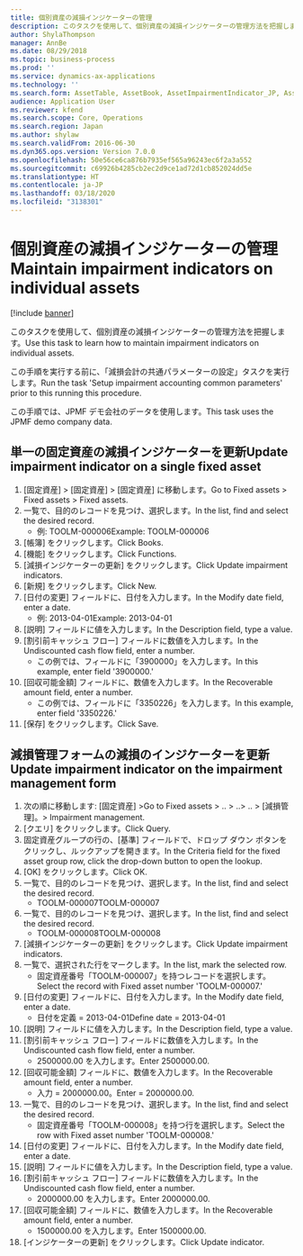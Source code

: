 ```yaml
---
title: 個別資産の減損インジケーターの管理
description: このタスクを使用して、個別資産の減損インジケーターの管理方法を把握します。
author: ShylaThompson
manager: AnnBe
ms.date: 08/29/2018
ms.topic: business-process
ms.prod: ''
ms.service: dynamics-ax-applications
ms.technology: ''
ms.search.form: AssetTable, AssetBook, AssetImpairmentIndicator_JP, AssetImpairmentReview_JP, SysQueryForm
audience: Application User
ms.reviewer: kfend
ms.search.scope: Core, Operations
ms.search.region: Japan
ms.author: shylaw
ms.search.validFrom: 2016-06-30
ms.dyn365.ops.version: Version 7.0.0
ms.openlocfilehash: 50e56ce6ca876b7935ef565a96243ec6f2a3a552
ms.sourcegitcommit: c69926b4285cb2ec2d9ce1ad72d1cb852024dd5e
ms.translationtype: HT
ms.contentlocale: ja-JP
ms.lasthandoff: 03/18/2020
ms.locfileid: "3138301"
---
```

# <a name="maintain-impairment-indicators-on-individual-assets"></a><span data-ttu-id="daccb-103">個別資産の減損インジケーターの管理</span><span class="sxs-lookup"><span data-stu-id="daccb-103">Maintain impairment indicators on individual assets</span></span>

[!include [banner](../../includes/banner.md)]

<span data-ttu-id="daccb-104">このタスクを使用して、個別資産の減損インジケーターの管理方法を把握します。</span><span class="sxs-lookup"><span data-stu-id="daccb-104">Use this task to learn how to maintain impairment indicators on individual assets.</span></span>



<span data-ttu-id="daccb-105">この手順を実行する前に、「減損会計の共通パラメーターの設定」タスクを実行します。</span><span class="sxs-lookup"><span data-stu-id="daccb-105">Run the task 'Setup impairment accounting common parameters' prior to this running this procedure.</span></span> 



<span data-ttu-id="daccb-106">この手順では、JPMF デモ会社のデータを使用します。</span><span class="sxs-lookup"><span data-stu-id="daccb-106">This task uses the JPMF demo company data.</span></span>


## <a name="update-impairment-indicator-on-a-single-fixed-asset"></a><span data-ttu-id="daccb-107">単一の固定資産の減損インジケーターを更新</span><span class="sxs-lookup"><span data-stu-id="daccb-107">Update impairment indicator on a single fixed asset</span></span>
1. <span data-ttu-id="daccb-108">[固定資産] > [固定資産] > [固定資産] に移動します。</span><span class="sxs-lookup"><span data-stu-id="daccb-108">Go to Fixed assets > Fixed assets > Fixed assets.</span></span>
2. <span data-ttu-id="daccb-109">一覧で、目的のレコードを見つけ、選択します。</span><span class="sxs-lookup"><span data-stu-id="daccb-109">In the list, find and select the desired record.</span></span>
    * <span data-ttu-id="daccb-110">例: TOOLM-000006</span><span class="sxs-lookup"><span data-stu-id="daccb-110">Example: TOOLM-000006</span></span>  
3. <span data-ttu-id="daccb-111">[帳簿] をクリックします。</span><span class="sxs-lookup"><span data-stu-id="daccb-111">Click Books.</span></span>
4. <span data-ttu-id="daccb-112">[機能] をクリックします。</span><span class="sxs-lookup"><span data-stu-id="daccb-112">Click Functions.</span></span>
5. <span data-ttu-id="daccb-113">[減損インジケーターの更新] をクリックします。</span><span class="sxs-lookup"><span data-stu-id="daccb-113">Click Update impairment indicators.</span></span>
6. <span data-ttu-id="daccb-114">[新規] をクリックします。</span><span class="sxs-lookup"><span data-stu-id="daccb-114">Click New.</span></span>
7. <span data-ttu-id="daccb-115">[日付の変更] フィールドに、日付を入力します。</span><span class="sxs-lookup"><span data-stu-id="daccb-115">In the Modify date field, enter a date.</span></span>
    * <span data-ttu-id="daccb-116">例: 2013-04-01</span><span class="sxs-lookup"><span data-stu-id="daccb-116">Example: 2013-04-01</span></span>  
8. <span data-ttu-id="daccb-117">[説明] フィールドに値を入力します。</span><span class="sxs-lookup"><span data-stu-id="daccb-117">In the Description field, type a value.</span></span>
9. <span data-ttu-id="daccb-118">[割引前キャッシュ フロー] フィールドに数値を入力します。</span><span class="sxs-lookup"><span data-stu-id="daccb-118">In the Undiscounted cash flow field, enter a number.</span></span>
    * <span data-ttu-id="daccb-119">この例では、フィールドに「3900000」を入力します。</span><span class="sxs-lookup"><span data-stu-id="daccb-119">In this example, enter field '3900000.'</span></span>  
10. <span data-ttu-id="daccb-120">[回収可能金額] フィールドに、数値を入力します。</span><span class="sxs-lookup"><span data-stu-id="daccb-120">In the Recoverable amount field, enter a number.</span></span>
    * <span data-ttu-id="daccb-121">この例では、フィールドに「3350226」を入力します。</span><span class="sxs-lookup"><span data-stu-id="daccb-121">In this example, enter field '3350226.'</span></span>  
11. <span data-ttu-id="daccb-122">[保存] をクリックします。</span><span class="sxs-lookup"><span data-stu-id="daccb-122">Click Save.</span></span>

## <a name="update-impairment-indicator-on-the-impairment-management-form"></a><span data-ttu-id="daccb-123">減損管理フォームの減損のインジケーターを更新</span><span class="sxs-lookup"><span data-stu-id="daccb-123">Update impairment indicator on the impairment management form</span></span>
1. <span data-ttu-id="daccb-124">次の順に移動します: [固定資産] ></span><span class="sxs-lookup"><span data-stu-id="daccb-124">Go to Fixed assets > ..</span></span> <span data-ttu-id="daccb-125">> ..</span><span class="sxs-lookup"><span data-stu-id="daccb-125">> ..</span></span> <span data-ttu-id="daccb-126">> [減損管理]。</span><span class="sxs-lookup"><span data-stu-id="daccb-126">> Impairment management.</span></span>
2. <span data-ttu-id="daccb-127">[クエリ] をクリックします。</span><span class="sxs-lookup"><span data-stu-id="daccb-127">Click Query.</span></span>
3. <span data-ttu-id="daccb-128">固定資産グループの行の、[基準] フィールドで、ドロップ ダウン ボタンをクリックし、ルックアップを開きます。</span><span class="sxs-lookup"><span data-stu-id="daccb-128">In the Criteria field for the fixed asset group row, click the drop-down button to open the lookup.</span></span>
4. <span data-ttu-id="daccb-129">[OK] をクリックします。</span><span class="sxs-lookup"><span data-stu-id="daccb-129">Click OK.</span></span>
5. <span data-ttu-id="daccb-130">一覧で、目的のレコードを見つけ、選択します。</span><span class="sxs-lookup"><span data-stu-id="daccb-130">In the list, find and select the desired record.</span></span>
    * <span data-ttu-id="daccb-131">TOOLM-000007</span><span class="sxs-lookup"><span data-stu-id="daccb-131">TOOLM-000007</span></span>  
6. <span data-ttu-id="daccb-132">一覧で、目的のレコードを見つけ、選択します。</span><span class="sxs-lookup"><span data-stu-id="daccb-132">In the list, find and select the desired record.</span></span>
    * <span data-ttu-id="daccb-133">TOOLM-000008</span><span class="sxs-lookup"><span data-stu-id="daccb-133">TOOLM-000008</span></span>  
7. <span data-ttu-id="daccb-134">[減損インジケーターの更新] をクリックします。</span><span class="sxs-lookup"><span data-stu-id="daccb-134">Click Update impairment indicators.</span></span>
8. <span data-ttu-id="daccb-135">一覧で、選択された行をマークします。</span><span class="sxs-lookup"><span data-stu-id="daccb-135">In the list, mark the selected row.</span></span>
    * <span data-ttu-id="daccb-136">固定資産番号「TOOLM-000007」を持つレコードを選択します。</span><span class="sxs-lookup"><span data-stu-id="daccb-136">Select the record with Fixed asset number 'TOOLM-000007.'</span></span>  
9. <span data-ttu-id="daccb-137">[日付の変更] フィールドに、日付を入力します。</span><span class="sxs-lookup"><span data-stu-id="daccb-137">In the Modify date field, enter a date.</span></span>
    * <span data-ttu-id="daccb-138">日付を定義 = 2013-04-01</span><span class="sxs-lookup"><span data-stu-id="daccb-138">Define date = 2013-04-01</span></span>  
10. <span data-ttu-id="daccb-139">[説明] フィールドに値を入力します。</span><span class="sxs-lookup"><span data-stu-id="daccb-139">In the Description field, type a value.</span></span>
11. <span data-ttu-id="daccb-140">[割引前キャッシュ フロー] フィールドに数値を入力します。</span><span class="sxs-lookup"><span data-stu-id="daccb-140">In the Undiscounted cash flow field, enter a number.</span></span>
    * <span data-ttu-id="daccb-141">2500000.00 を入力します。</span><span class="sxs-lookup"><span data-stu-id="daccb-141">Enter 2500000.00.</span></span>  
12. <span data-ttu-id="daccb-142">[回収可能金額] フィールドに、数値を入力します。</span><span class="sxs-lookup"><span data-stu-id="daccb-142">In the Recoverable amount field, enter a number.</span></span>
    * <span data-ttu-id="daccb-143">入力 = 2000000.00。</span><span class="sxs-lookup"><span data-stu-id="daccb-143">Enter = 2000000.00.</span></span>  
13. <span data-ttu-id="daccb-144">一覧で、目的のレコードを見つけ、選択します。</span><span class="sxs-lookup"><span data-stu-id="daccb-144">In the list, find and select the desired record.</span></span>
    * <span data-ttu-id="daccb-145">固定資産番号「TOOLM-000008」を持つ行を選択します。</span><span class="sxs-lookup"><span data-stu-id="daccb-145">Select the row with Fixed asset number 'TOOLM-000008.'</span></span>  
14. <span data-ttu-id="daccb-146">[日付の変更] フィールドに、日付を入力します。</span><span class="sxs-lookup"><span data-stu-id="daccb-146">In the Modify date field, enter a date.</span></span>
15. <span data-ttu-id="daccb-147">[説明] フィールドに値を入力します。</span><span class="sxs-lookup"><span data-stu-id="daccb-147">In the Description field, type a value.</span></span>
16. <span data-ttu-id="daccb-148">[割引前キャッシュ フロー] フィールドに数値を入力します。</span><span class="sxs-lookup"><span data-stu-id="daccb-148">In the Undiscounted cash flow field, enter a number.</span></span>
    * <span data-ttu-id="daccb-149">2000000.00 を入力します。</span><span class="sxs-lookup"><span data-stu-id="daccb-149">Enter 2000000.00.</span></span>  
17. <span data-ttu-id="daccb-150">[回収可能金額] フィールドに、数値を入力します。</span><span class="sxs-lookup"><span data-stu-id="daccb-150">In the Recoverable amount field, enter a number.</span></span>
    * <span data-ttu-id="daccb-151">1500000.00 を入力します。</span><span class="sxs-lookup"><span data-stu-id="daccb-151">Enter 1500000.00.</span></span>  
18. <span data-ttu-id="daccb-152">[インジケーターの更新] をクリックします。</span><span class="sxs-lookup"><span data-stu-id="daccb-152">Click Update indicator.</span></span>

